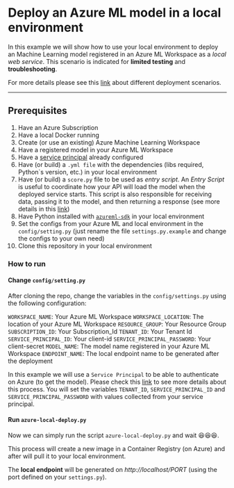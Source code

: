 # Deploy an Azure ML model in a local environment

In this example we will show how to use your local environment to deploy an Machine Learning model registered in an Azure ML Workspace as a *local web service*. This scenario is indicated for **limited testing** and **troubleshooting**. 

For more details please see this [link](https://docs.microsoft.com/en-us/azure/machine-learning/how-to-deploy-and-where?tabs=python#choose-a-compute-target) about different deployment scenarios.

---

## Prerequisites

1. Have an Azure Subscription
2. Have a local Docker running
3. Create (or use an existing) Azure Machine Learning Workspace
4. Have a registered model in your Azure ML Workspace
5. Have a [service principal](https://docs.microsoft.com/en-us/azure/machine-learning/how-to-setup-authentication) already configured
6. Have (or build) a `.yml file` with the dependencies (libs required, Python`s version, etc.) in your local environment
7. Have (or build) a `score.py` file to be used as *entry script*. An *Entry Script* is useful to coordinate how your API will load the model when the deployed service starts. This script is also responsible for receiving data, passing it to the model, and then returning a response (see more details in this [link](https://docs.microsoft.com/en-us/azure/machine-learning/how-to-deploy-existing-model#define-inference-configuration))
8. Have Python installed with [`azureml-sdk`](https://pypi.org/project/azureml-sdk/) in your local environment
9. Set the configs from your Azure ML and local environment in the `config/setting.py` (just rename the file `settings.py.example` and change the configs to your own need)
10. Clone this repository in your local environment

### How to run

#### Change `config/setting.py`
After cloning the repo, change the variables in the `config/settings.py` using the following configuration:

`WORKSPACE_NAME`: Your Azure ML Workspace
`WORKSPACE_LOCATION`: The location of your Azure ML Workspace
`RESOURCE_GROUP`: Your Resource Group
`SUBSCRIPTION_ID`: Your Subscription_Id
`TENANT_ID`: Your Tenant Id
`SERVICE_PRINCIPAL_ID`: Your client-id
`SERVICE_PRINCIPAL_PASSWORD`: Your client-secret
`MODEL_NAME`: The model name registered in your Azure ML Workspace
`ENDPOINT_NAME`: The local endpoint name to be generated after the deployment

In this example we will use a `Service Principal` to be able to authenticate on Azure (to get the model). Please check this [link](https://docs.microsoft.com/en-us/azure/machine-learning/how-to-setup-authentication#service-principal-authentication) to see more details about this process. You will set the variables `TENANT_ID`, `SERVICE_PRINCIPAL_ID` and `SERVICE_PRINCIPAL_PASSWORD` with values collected from your service principal.

#### Run `azure-local-deploy.py`

Now we can simply run the script `azure-local-deploy.py` and wait 😆😆😆.

This process will create a new image in a Container Registry (on Azure) and after will pull it to your local environment.

The **local endpoint** will be generated on *http://localhost/PORT* (using the port defined on your `settings.py`).
